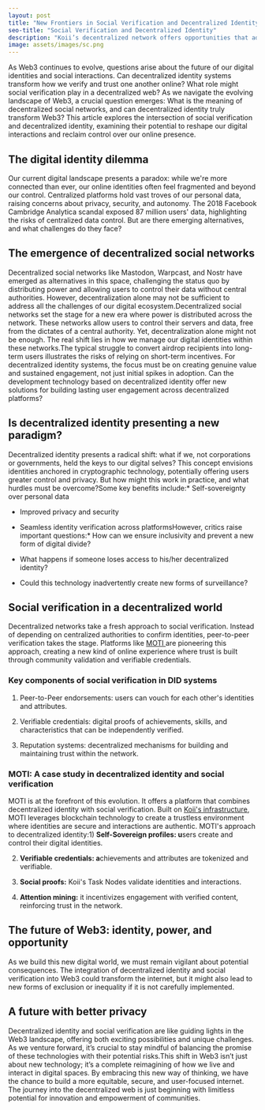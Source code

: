 ```yaml
---
layout: post
title: "New Frontiers in Social Verification and Decentralized Identity"
seo-title: "Social Verification and Decentralized Identity"
description: "Koii’s decentralized network offers opportunities that address the needs of social verification and decentralized identity"
image: assets/images/sc.png
---
```


As Web3 continues to evolve, questions arise about the future of our digital identities and social interactions. Can decentralized identity systems transform how we verify and trust one another online? What role might social verification play in a decentralized web? As we navigate the evolving landscape of Web3, a crucial question emerges: What is the meaning of decentralized social networks, and can decentralized identity truly transform Web3? This article explores the intersection of social verification and decentralized identity, examining their potential to reshape our digital interactions and reclaim control over our online presence.

## **The digital identity dilemma**

Our current digital landscape presents a paradox: while we're more connected than ever, our online identities often feel fragmented and beyond our control. Centralized platforms hold vast troves of our personal data, raising concerns about privacy, security, and autonomy. The 2018 Facebook Cambridge Analytica scandal exposed 87 million users' data, highlighting the risks of centralized data control. But are there emerging alternatives, and what challenges do they face?

## **The emergence of decentralized social networks**

Decentralized social networks like Mastodon, Warpcast, and Nostr have emerged as alternatives in this space, challenging the status quo by distributing power and allowing users to control their data without central authorities. However, decentralization alone may not be sufficient to address all the challenges of our digital ecosystem.Decentralized social networks set the stage for a new era where power is distributed across the network. These networks allow users to control their servers and data, free from the dictates of a central authority. Yet, decentralization alone might not be enough. The real shift lies in how we manage our digital identities within these networks.The typical struggle to convert airdrop recipients into long-term users illustrates the risks of relying on short-term incentives. For decentralized identity systems, the focus must be on creating genuine value and sustained engagement, not just initial spikes in adoption. Can the development technology based on decentralized identity offer new solutions for building lasting user engagement across decentralized platforms?

## **Is decentralized identity presenting a new paradigm?**

Decentralized identity presents a radical shift: what if we, not corporations or governments, held the keys to our digital selves? This concept envisions identities anchored in cryptographic technology, potentially offering users greater control and privacy. But how might this work in practice, and what hurdles must be overcome?Some key benefits include:\* Self-sovereignty over personal data

- Improved privacy and security

- Seamless identity verification across platformsHowever, critics raise important questions:\* How can we ensure inclusivity and prevent a new form of digital divide?

- What happens if someone loses access to his/her decentralized identity?

- Could this technology inadvertently create new forms of surveillance?

## **Social verification in a decentralized world**

Decentralized networks take a fresh approach to social verification. Instead of depending on centralized authorities to confirm identities, peer-to-peer verification takes the stage. Platforms like [MOTI ](https://home.moti.bio/)are pioneering this approach, creating a new kind of online experience where trust is built through community validation and verifiable credentials.

### **Key components of social verification in DID systems**

1. Peer-to-Peer endorsements: users can vouch for each other's identities and attributes.

2. Verifiable credentials: digital proofs of achievements, skills, and characteristics that can be independently verified.

3. Reputation systems: decentralized mechanisms for building and maintaining trust within the network.

### **MOTI: A case study in decentralized identity and social verification**

MOTI is at the forefront of this evolution. It offers a platform that combines decentralized identity with social verification. Built on [Koii's infrastructure](https://www.koii.network/ecosystem), MOTI leverages blockchain technology to create a trustless environment where identities are secure and interactions are authentic. MOTI's approach to decentralized identity:1) **Self-Sovereign profiles: u**sers create and control their digital identities.

2. **Verifiable credentials: a**chievements and attributes are tokenized and verifiable.

3. **Social proofs:** Koii's Task Nodes validate identities and interactions.

4. **Attention mining:** it incentivizes engagement with verified content, reinforcing trust in the network.

## **The future of Web3: identity, power, and opportunity**

As we build this new digital world, we must remain vigilant about potential consequences. The integration of decentralized identity and social verification into Web3 could transform the internet, but it might also lead to new forms of exclusion or inequality if it is not carefully implemented.

## **A future with better privacy**

Decentralized identity and social verification are like guiding lights in the Web3 landscape, offering both exciting possibilities and unique challenges. As we venture forward, it’s crucial to stay mindful of balancing the promise of these technologies with their potential risks.This shift in Web3 isn’t just about new technology; it’s a complete reimagining of how we live and interact in digital spaces. By embracing this new way of thinking, we have the chance to build a more equitable, secure, and user-focused internet. The journey into the decentralized web is just beginning with limitless potential for innovation and empowerment of communities.
